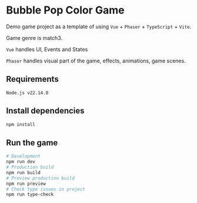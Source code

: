 # Bubble Pop Color Game

Demo game project as a template of using `Vue` + `Phaser` + `TypeScript` + `Vite`.

Game genre is match3.

`Vue` handles UI, Events and States

`Phaser` handles visual part of the game, effects, animations, game scenes.

## Requirements

`Node.js v22.14.0`

## Install dependencies

```bash
npm install
```

## Run the game

```bash
# Development
npm run dev
# Production build
npm run build
# Preview production build
npm run preview
# Check type issues in project
npm run type-check
```
